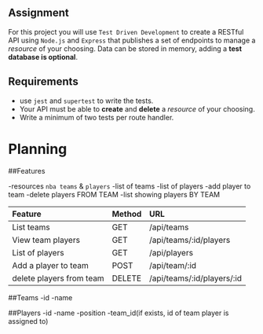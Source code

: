 ## Assignment

For this project you will use `Test Driven Development` to create a RESTful API using `Node.js` and `Express` that publishes a set of endpoints to manage a _resource_ of your choosing. Data can be stored in memory, adding a **test database is optional**.

## Requirements

- use `jest` and `supertest` to write the tests.
- Your API must be able to **create** and **delete** a _resource_ of your choosing.
- Write a minimum of two tests per route handler.

# Planning

##Features

-resources `nba teams` & `players`
-list of teams
-list of players
-add player to team
-delete players FROM TEAM
-list showing players BY TEAM


| Feature                  | Method | URL                         |
| :---------------------   | :----- | :-------------------------- |
| List teams               | GET    | /api/teams                  |
| View team players        | GET    | /api/teams/:id/players      |
| List of players          | GET    | /api/players                |
| Add a player to team     | POST   | /api/team/:id               |
| delete players from team | DELETE | /api/teams/:id/players/:id  |

##Teams
-id
-name


##Players
-id
-name
-position
-team_id(if exists, id of team player is assigned to)
